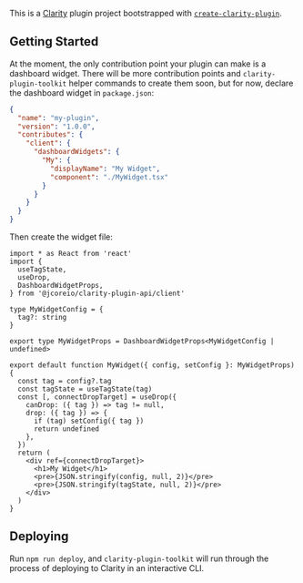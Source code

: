 This is a [Clarity](https://www.jcore.io/clarity) plugin project bootstrapped with [`create-clarity-plugin`](https://github.com/jcoreio/clarity-plugin-toolkit/tree/master/packages/create-clarity-plugin).

## Getting Started

At the moment, the only contribution point your plugin can make is a dashboard widget.
There will be more contribution points and `clarity-plugin-toolkit` helper commands to create them soon,
but for now, declare the dashboard widget in `package.json`:

```json
{
  "name": "my-plugin",
  "version": "1.0.0",
  "contributes": {
    "client": {
      "dashboardWidgets": {
        "My": {
          "displayName": "My Widget",
          "component": "./MyWidget.tsx"
        }
      }
    }
  }
}
```

Then create the widget file:

```tsx
import * as React from 'react'
import {
  useTagState,
  useDrop,
  DashboardWidgetProps,
} from '@jcoreio/clarity-plugin-api/client'

type MyWidgetConfig = {
  tag?: string
}

export type MyWidgetProps = DashboardWidgetProps<MyWidgetConfig | undefined>

export default function MyWidget({ config, setConfig }: MyWidgetProps) {
  const tag = config?.tag
  const tagState = useTagState(tag)
  const [, connectDropTarget] = useDrop({
    canDrop: ({ tag }) => tag != null,
    drop: ({ tag }) => {
      if (tag) setConfig({ tag })
      return undefined
    },
  })
  return (
    <div ref={connectDropTarget}>
      <h1>My Widget</h1>
      <pre>{JSON.stringify(config, null, 2)}</pre>
      <pre>{JSON.stringify(tagState, null, 2)}</pre>
    </div>
  )
}
```

## Deploying

Run `npm run deploy`, and `clarity-plugin-toolkit` will run through the process of deploying to
Clarity in an interactive CLI.
